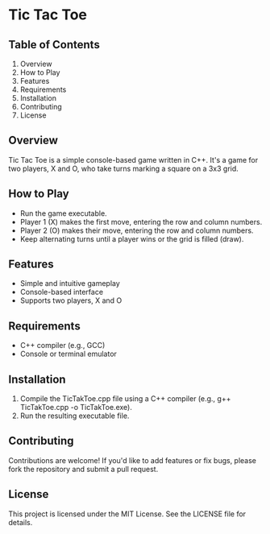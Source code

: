 # Tic Tac Toe
## Table of Contents

1. Overview
1. How to Play
1. Features
1. Requirements
1. Installation
1. Contributing
1. License

## Overview
Tic Tac Toe is a simple console-based game written in C++. It's a game for two players, X and O, who take turns marking a square on a 3x3 grid.

## How to Play
* Run the game executable.
* Player 1 (X) makes the first move, entering the row and column numbers.
* Player 2 (O) makes their move, entering the row and column numbers.
* Keep alternating turns until a player wins or the grid is filled (draw).

## Features
* Simple and intuitive gameplay
* Console-based interface
* Supports two players, X and O

## Requirements
* C++ compiler (e.g., GCC)
* Console or terminal emulator

## Installation
1. Compile the TicTakToe.cpp file using a C++ compiler (e.g., g++ TicTakToe.cpp -o TicTakToe.exe).
1. Run the resulting executable file.

## Contributing
Contributions are welcome! If you'd like to add features or fix bugs, please fork the repository and submit a pull request.

## License
This project is licensed under the MIT License. See the LICENSE file for details.
